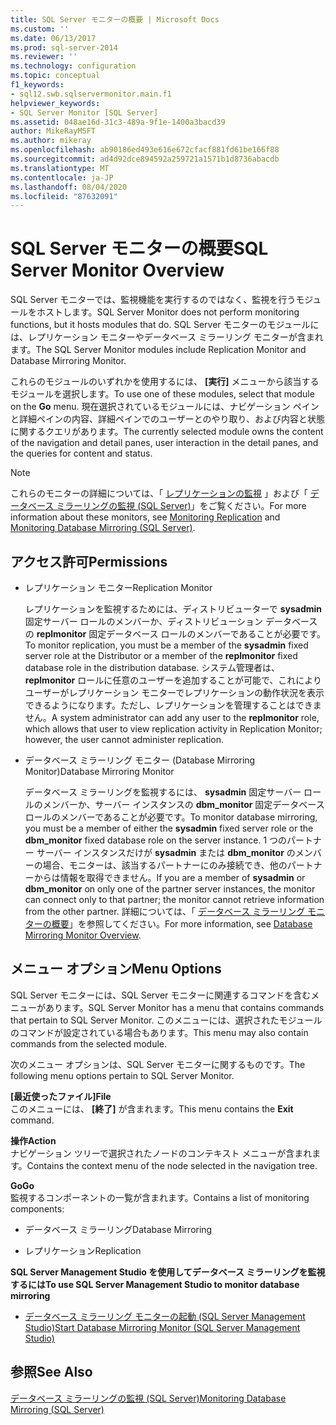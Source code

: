 ```yaml
---
title: SQL Server モニターの概要 | Microsoft Docs
ms.custom: ''
ms.date: 06/13/2017
ms.prod: sql-server-2014
ms.reviewer: ''
ms.technology: configuration
ms.topic: conceptual
f1_keywords:
- sql12.swb.sqlservermonitor.main.f1
helpviewer_keywords:
- SQL Server Monitor [SQL Server]
ms.assetid: 048ae16d-31c3-489a-9f1e-1400a3bacd39
author: MikeRayMSFT
ms.author: mikeray
ms.openlocfilehash: ab90186ed493e616e672cfacf881fd61be166f88
ms.sourcegitcommit: ad4d92dce894592a259721a1571b1d8736abacdb
ms.translationtype: MT
ms.contentlocale: ja-JP
ms.lasthandoff: 08/04/2020
ms.locfileid: "87632091"
---
```

# <a name="sql-server-monitor-overview"></a><span data-ttu-id="a22da-102">SQL Server モニターの概要</span><span class="sxs-lookup"><span data-stu-id="a22da-102">SQL Server Monitor Overview</span></span>
  <span data-ttu-id="a22da-103">SQL Server モニターでは、監視機能を実行するのではなく、監視を行うモジュールをホストします。</span><span class="sxs-lookup"><span data-stu-id="a22da-103">SQL Server Monitor does not perform monitoring functions, but it hosts modules that do.</span></span> <span data-ttu-id="a22da-104">SQL Server モニターのモジュールには、レプリケーション モニターやデータベース ミラーリング モニターが含まれます。</span><span class="sxs-lookup"><span data-stu-id="a22da-104">The SQL Server Monitor modules include Replication Monitor and Database Mirroring Monitor.</span></span>  
  
 <span data-ttu-id="a22da-105">これらのモジュールのいずれかを使用するには、 **[実行]** メニューから該当するモジュールを選択します。</span><span class="sxs-lookup"><span data-stu-id="a22da-105">To use one of these modules, select that module on the **Go** menu.</span></span> <span data-ttu-id="a22da-106">現在選択されているモジュールには、ナビゲーション ペインと詳細ペインの内容、詳細ペインでのユーザーとのやり取り、および内容と状態に関するクエリがあります。</span><span class="sxs-lookup"><span data-stu-id="a22da-106">The currently selected module owns the content of the navigation and detail panes, user interaction in the detail panes, and the queries for content and status.</span></span>  
  
> [!NOTE]  
>  <span data-ttu-id="a22da-107">これらのモニターの詳細については、「 [レプリケーションの監視](../../relational-databases/replication/monitoring-replication.md) 」および「 [データベース ミラーリングの監視 &#40;SQL Server&#41;](../database-mirroring/database-mirroring-sql-server.md)」をご覧ください。</span><span class="sxs-lookup"><span data-stu-id="a22da-107">For more information about these monitors, see [Monitoring Replication](../../relational-databases/replication/monitoring-replication.md) and [Monitoring Database Mirroring &#40;SQL Server&#41;](../database-mirroring/database-mirroring-sql-server.md).</span></span>  
  
## <a name="permissions"></a><span data-ttu-id="a22da-108">アクセス許可</span><span class="sxs-lookup"><span data-stu-id="a22da-108">Permissions</span></span>  
  
-   <span data-ttu-id="a22da-109">レプリケーション モニター</span><span class="sxs-lookup"><span data-stu-id="a22da-109">Replication Monitor</span></span>  
  
     <span data-ttu-id="a22da-110">レプリケーションを監視するためには、ディストリビューターで **sysadmin** 固定サーバー ロールのメンバーか、ディストリビューション データベースの **replmonitor** 固定データベース ロールのメンバーであることが必要です。</span><span class="sxs-lookup"><span data-stu-id="a22da-110">To monitor replication, you must be a member of the **sysadmin** fixed server role at the Distributor or a member of the **replmonitor** fixed database role in the distribution database.</span></span> <span data-ttu-id="a22da-111">システム管理者は、 **replmonitor** ロールに任意のユーザーを追加することが可能で、これによりユーザーがレプリケーション モニターでレプリケーションの動作状況を表示できるようになります。ただし、レプリケーションを管理することはできません。</span><span class="sxs-lookup"><span data-stu-id="a22da-111">A system administrator can add any user to the **replmonitor** role, which allows that user to view replication activity in Replication Monitor; however, the user cannot administer replication.</span></span>  
  
-   <span data-ttu-id="a22da-112">データベース ミラーリング モニター (Database Mirroring Monitor)</span><span class="sxs-lookup"><span data-stu-id="a22da-112">Database Mirroring Monitor</span></span>  
  
     <span data-ttu-id="a22da-113">データベース ミラーリングを監視するには、 **sysadmin** 固定サーバー ロールのメンバーか、サーバー インスタンスの **dbm_monitor** 固定データベース ロールのメンバーであることが必要です。</span><span class="sxs-lookup"><span data-stu-id="a22da-113">To monitor database mirroring, you must be a member of either the **sysadmin** fixed server role or the **dbm_monitor** fixed database role on the server instance.</span></span> <span data-ttu-id="a22da-114">1 つのパートナー サーバー インスタンスだけが **sysadmin** または **dbm_monitor** のメンバーの場合、モニターは、該当するパートナーにのみ接続でき、他のパートナーからは情報を取得できません。</span><span class="sxs-lookup"><span data-stu-id="a22da-114">If you are a member of **sysadmin** or **dbm_monitor** on only one of the partner server instances, the monitor can connect only to that partner; the monitor cannot retrieve information from the other partner.</span></span> <span data-ttu-id="a22da-115">詳細については、「 [データベース ミラーリング モニターの概要](../database-mirroring/database-mirroring-monitor-overview.md)」を参照してください。</span><span class="sxs-lookup"><span data-stu-id="a22da-115">For more information, see [Database Mirroring Monitor Overview](../database-mirroring/database-mirroring-monitor-overview.md).</span></span>  
  
## <a name="menu-options"></a><span data-ttu-id="a22da-116">メニュー オプション</span><span class="sxs-lookup"><span data-stu-id="a22da-116">Menu Options</span></span>  
 <span data-ttu-id="a22da-117">SQL Server モニターには、SQL Server モニターに関連するコマンドを含むメニューがあります。</span><span class="sxs-lookup"><span data-stu-id="a22da-117">SQL Server Monitor has a menu that contains commands that pertain to SQL Server Monitor.</span></span> <span data-ttu-id="a22da-118">このメニューには、選択されたモジュールのコマンドが設定されている場合もあります。</span><span class="sxs-lookup"><span data-stu-id="a22da-118">This menu may also contain commands from the selected module.</span></span>  
  
 <span data-ttu-id="a22da-119">次のメニュー オプションは、SQL Server モニターに関するものです。</span><span class="sxs-lookup"><span data-stu-id="a22da-119">The following menu options pertain to SQL Server Monitor.</span></span>  
  
 <span data-ttu-id="a22da-120">**[最近使ったファイル]**</span><span class="sxs-lookup"><span data-stu-id="a22da-120">**File**</span></span>  
 <span data-ttu-id="a22da-121">このメニューには、 **[終了]** が含まれます。</span><span class="sxs-lookup"><span data-stu-id="a22da-121">This menu contains the **Exit** command.</span></span>  
  
 <span data-ttu-id="a22da-122">**操作**</span><span class="sxs-lookup"><span data-stu-id="a22da-122">**Action**</span></span>  
 <span data-ttu-id="a22da-123">ナビゲーション ツリーで選択されたノードのコンテキスト メニューが含まれます。</span><span class="sxs-lookup"><span data-stu-id="a22da-123">Contains the context menu of the node selected in the navigation tree.</span></span>  
  
 <span data-ttu-id="a22da-124">**Go**</span><span class="sxs-lookup"><span data-stu-id="a22da-124">**Go**</span></span>  
 <span data-ttu-id="a22da-125">監視するコンポーネントの一覧が含まれます。</span><span class="sxs-lookup"><span data-stu-id="a22da-125">Contains a list of monitoring components:</span></span>  
  
-   <span data-ttu-id="a22da-126">データベース ミラーリング</span><span class="sxs-lookup"><span data-stu-id="a22da-126">Database Mirroring</span></span>  
  
-   <span data-ttu-id="a22da-127">レプリケーション</span><span class="sxs-lookup"><span data-stu-id="a22da-127">Replication</span></span>  
  
 <span data-ttu-id="a22da-128">**SQL Server Management Studio を使用してデータベース ミラーリングを監視するには**</span><span class="sxs-lookup"><span data-stu-id="a22da-128">**To use SQL Server Management Studio to monitor database mirroring**</span></span>  
  
-   [<span data-ttu-id="a22da-129">データベース ミラーリング モニターの起動 &#40;SQL Server Management Studio&#41;</span><span class="sxs-lookup"><span data-stu-id="a22da-129">Start Database Mirroring Monitor &#40;SQL Server Management Studio&#41;</span></span>](../database-mirroring/start-database-mirroring-monitor-sql-server-management-studio.md)  
  
## <a name="see-also"></a><span data-ttu-id="a22da-130">参照</span><span class="sxs-lookup"><span data-stu-id="a22da-130">See Also</span></span>  
 [<span data-ttu-id="a22da-131">データベース ミラーリングの監視 &#40;SQL Server&#41;</span><span class="sxs-lookup"><span data-stu-id="a22da-131">Monitoring Database Mirroring &#40;SQL Server&#41;</span></span>](../database-mirroring/database-mirroring-sql-server.md)  
  
  
